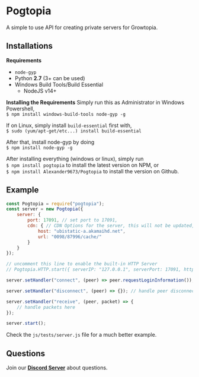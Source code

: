 # Pogtopia
A simple to use API for creating private servers for Growtopia.

## Installations
**Requirements**  
  - `node-gyp`  
  - Python **2.7** (3+ can be used)  
  - Windows Build Tools/Build Essential  
	- NodeJS v14+  

**Installing the Requirements**
Simply run this as Administrator in Windows Powershell,  
`$ npm install windows-build-tools node-gyp -g`  

If on Linux, simply install `build-essential` first with,  
`$ sudo (yum/apt-get/etc...) install build-essential`  

After that, install node-gyp by doing  
`$ npm install node-gyp -g`  

After installing everything (windows or linux), simply run  
`$ npm install pogtopia` to install the latest version on NPM, or  
`$ npm install Alexander9673/Pogtopia` to install the version on Github.

## Example
```js
const Pogtopia = require("pogtopia");
const server = new Pogtopia({
	server: {
		port: 17091, // set port to 17091,
		cdn: { // CDN Options for the server, this will not be updated, you will have to find the CDN yourselves.
			host: "ubistatic-a.akamaihd.net",
			url: "0098/87996/cache/"
		}
	}
});

// uncomment this line to enable the built-in HTTP Server
// Pogtopia.HTTP.start({ serverIP: "127.0.0.1", serverPort: 17091, httpsEnabled: false });

server.setHandler("connect", (peer) => peer.requestLoginInformation()); // request login information from the peer

server.setHandler("disconnect", (peer) => {}); // handle peer disconnections

server.setHandler("receive", (peer, packet) => {
	// handle packets here
});

server.start();
```  
Check the `js/tests/server.js` file for a much better example.  

## Questions
Join our **[Discord Server](https://discord.gg/S7WKAeh)** about questions.